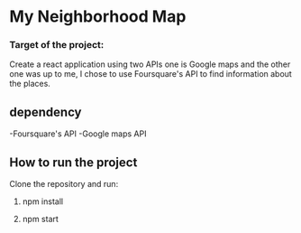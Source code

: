 # My Neighborhood Map

### Target of the project:

Create a react application using two APIs one is Google maps and the other one was up to me, I chose to use Foursquare's API to find information about the places.

## dependency

-Foursquare's API
-Google maps API

## How to run the project

Clone the repository and run:

1. npm install

2. npm start
